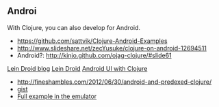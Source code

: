 ## Androi

With Clojure, you can also develop for Android. 

* https://github.com/sattvik/Clojure-Android-Examples
* http://www.slideshare.net/zecYusuke/clojure-on-android-12694511
* Android?: http://kinjo.github.com/ojag-clojure/#slide61

[Lein Droid blog](http://clojure-android.blogspot.jp/)
[Lein Droid](https://github.com/alexander-yakushev/lein-droid)
[Android UI with Clojure](http://clojure-android.blogspot.jp/2012/06/android-ui-with-clojure.html)

* http://fineshambles.com/2012/06/30/android-and-predexed-clojure/
* [gist](https://gist.github.com/1032864)
* [Full example in the emulator](http://www.serendip.ws/archives/4855)